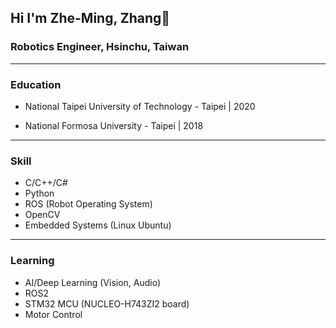 ## Hi I'm Zhe-Ming, Zhang👋

### Robotics Engineer, Hsinchu, Taiwan

------

### Education
  - National Taipei University of Technology - Taipei | 2020
  
  - National Formosa University - Taipei | 2018

------

### Skill
  - C/C++/C#
  - Python
  - ROS (Robot Operating System)
  - OpenCV
  - Embedded Systems (Linux Ubuntu)

------

### Learning
  - AI/Deep Learning (Vision, Audio)
  - ROS2
  - STM32 MCU (NUCLEO-H743ZI2 board)
  - Motor Control 
